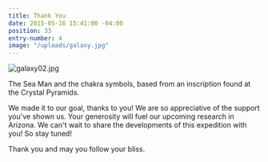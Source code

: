 ```yaml
---
title: Thank You
date: 2015-05-16 15:41:00 -04:00
position: 33
entry-number: 4
image: "/uploads/galaxy.jpg"
---
```


![galaxy02.jpg](/uploads/galaxy02.jpg)

The Sea Man and the chakra symbols, based from an inscription found at the Crystal Pyramids.

We made it to our goal, thanks to you! We are so appreciative of the support you've shown us. Your generosity will fuel our upcoming research in Arizona. We can't wait to share the developments of this expedition with you! So stay tuned!

Thank you and may you follow your bliss.